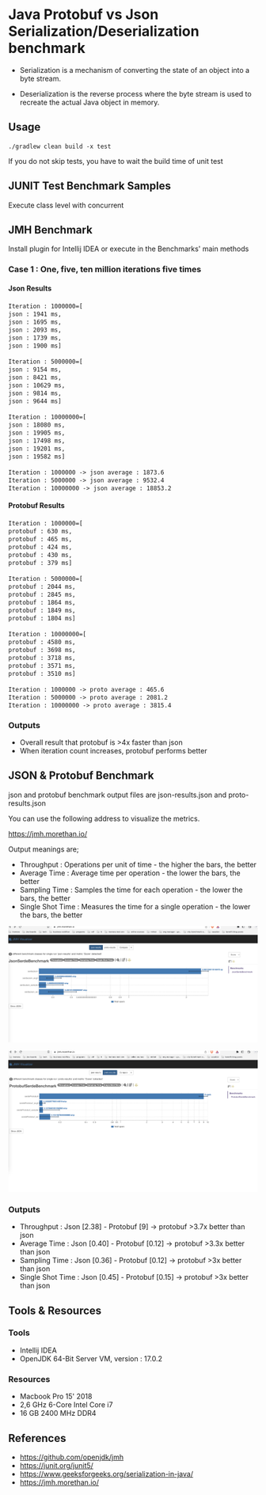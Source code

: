 # Java Protobuf vs Json Serialization/Deserialization benchmark

* Serialization is a mechanism of converting the state of an object into a byte stream. 
    
* Deserialization is the reverse process where the byte stream is used to recreate the actual Java object in memory.

## Usage

    ./gradlew clean build -x test

If you do not skip tests, you have to wait the build time of unit test  

## JUNIT Test Benchmark Samples

 Execute class level with concurrent

## JMH Benchmark 

Install plugin for Intellij IDEA or execute in the Benchmarks' main methods

### Case 1 : One, five, ten million iterations five times

#### Json Results

    Iteration : 1000000=[
    json : 1941 ms,
    json : 1695 ms,
    json : 2093 ms,
    json : 1739 ms,
    json : 1900 ms]
    
    Iteration : 5000000=[
    json : 9154 ms,
    json : 8421 ms,
    json : 10629 ms,
    json : 9814 ms,
    json : 9644 ms]
    
    Iteration : 10000000=[
    json : 18080 ms,
    json : 19905 ms,
    json : 17498 ms,
    json : 19201 ms,
    json : 19582 ms]

    Iteration : 1000000 -> json average : 1873.6
    Iteration : 5000000 -> json average : 9532.4
    Iteration : 10000000 -> json average : 18853.2

#### Protobuf Results

    Iteration : 1000000=[
    protobuf : 630 ms,
    protobuf : 465 ms,
    protobuf : 424 ms,
    protobuf : 430 ms,
    protobuf : 379 ms]
    
    Iteration : 5000000=[
    protobuf : 2044 ms,
    protobuf : 2845 ms,
    protobuf : 1864 ms,
    protobuf : 1849 ms,
    protobuf : 1804 ms]
    
    Iteration : 10000000=[
    protobuf : 4580 ms,
    protobuf : 3698 ms,
    protobuf : 3718 ms,
    protobuf : 3571 ms,
    protobuf : 3510 ms]

    Iteration : 1000000 -> proto average : 465.6
    Iteration : 5000000 -> proto average : 2081.2
    Iteration : 10000000 -> proto average : 3815.4

### Outputs

- Overall result that protobuf is >4x faster than json
- When iteration count increases, protobuf performs better

## JSON & Protobuf Benchmark

json and protobuf benchmark output files are json-results.json and proto-results.json

You can use the following address to visualize the metrics.

https://jmh.morethan.io/

Output meanings are;

* Throughput : Operations per unit of time - the higher the bars, the better
* Average Time : Average time per operation - the lower the bars, the better
* Sampling Time : Samples the time for each operation - the lower the bars, the better
* Single Shot Time : Measures the time for a single operation - the lower the bars, the better

![Json Serialization](./files/json-micro-benchmark.png)

![Protobuf Serialization](./files/protobuf-micro-benchmark.png)

### Outputs

* Throughput : Json [2.38] - Protobuf [9] -> protobuf >3.7x better than json
* Average Time : Json [0.40] - Protobuf [0.12] -> protobuf >3.3x better than json
* Sampling Time : Json [0.36] - Protobuf [0.12] -> protobuf >3x better than json
* Single Shot Time : Json [0.45] - Protobuf [0.15] -> protobuf >3x better than json

## Tools & Resources

### Tools

- Intellij IDEA
- OpenJDK 64-Bit Server VM, version : 17.0.2

### Resources

- Macbook Pro 15' 2018
- 2,6 GHz 6-Core Intel Core i7
- 16 GB 2400 MHz DDR4

## References    
* https://github.com/openjdk/jmh
* https://junit.org/junit5/
* https://www.geeksforgeeks.org/serialization-in-java/
* https://jmh.morethan.io/


